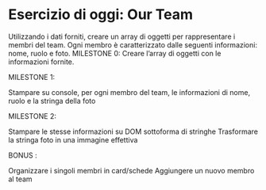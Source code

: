 # Esercizio di oggi: Our Team

Utilizzando i dati forniti, creare un array di oggetti per rappresentare i membri del team.
Ogni membro è caratterizzato dalle seguenti informazioni: nome, ruolo e foto.
MILESTONE 0:
Creare l’array di oggetti con le informazioni fornite.

MILESTONE 1:

Stampare su console, per ogni membro del team, le informazioni di nome, ruolo e la stringa della foto

MILESTONE 2:

Stampare le stesse informazioni su DOM sottoforma di stringhe
Trasformare la stringa foto in una immagine effettiva

BONUS :

Organizzare i singoli membri in card/schede
Aggiungere un nuovo membro al team